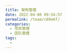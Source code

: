 ```yaml
---
title: 架构管理
date: 2022-04-06 09:54:57
permalink: /team/c69e6f/
categories:
  - 项目管理
  - 团队管理
tags:
  - 
---
```

